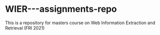 # WIER---assignments-repo
This is a repository for masters course on Web Information Extraction and Retrieval (FRI 2021)
